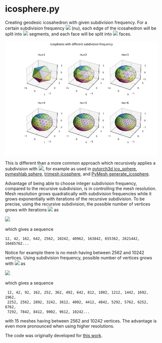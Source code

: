 # icosphere.py

Creating geodesic icosahedron with given subdivision frequency. For a certain subdivision frequency <img src="https://render.githubusercontent.com/render/math?math=\nu"> (nu), each edge of the icosahedron will be split into <img src="https://render.githubusercontent.com/render/math?math=\nu"> segments, and each face will be split into <img src="https://render.githubusercontent.com/render/math?math=\nu^2"> faces.

<img src="/Figure.png" width="700">

This is different than a more common approach which recursively applies a subdivision with <img src="https://render.githubusercontent.com/render/math?math=\nu=2">, for example as used in [pytorch3d ico_sphere](https://github.com/facebookresearch/pytorch3d/blob/master/pytorch3d/utils/ico_sphere.py), [pymeshlab sphere](https://pymeshlab.readthedocs.io/en/latest/filter_list.html#sphere), [trimesh icosphere](https://trimsh.org/trimesh.creation.html?highlight=icosahedron#trimesh.creation.icosphere), and [PyMesh generate_icosphere](https://github.com/PyMesh/PyMesh/blob/384ba882b7558ba6e8653ed263c419226c22bddf/python/pymesh/meshutils/generate_icosphere.py).

Advantage of being able to choose integer subdivision frequency, compared to the recursive subdivision, is in controlling the mesh resolution. Mesh resolution grows quadratically with subdivision frequencies while it grows exponentially with iterations of the recursive subdivision. To be precise, using the recursive subdivision, the possible number of vertices grows with iterations <img src="https://render.githubusercontent.com/render/math?math=i"> as 

 <img src="https://render.githubusercontent.com/render/math?math=V(i)= 12 %2B 10\,(2^i %2B 1)\,(2^i - 1)">

which gives a sequence

    12, 42, 162, 642, 2562, 10242, 40962, 163842, 655362, 2621442, 10485762... 

Notice for example there is no mesh having between 2562 and 10242 vertices. Using subdivision frequency, possible number of vertices grows with <img src="https://render.githubusercontent.com/render/math?math=\nu"> as

 <img src="https://render.githubusercontent.com/render/math?math=V(\nu)=12 %2B 10\,(\nu %2B 1)\,(\nu - 1)">

which gives a sequence  
    
     12, 42, 92, 162, 252, 362, 492, 642, 812, 1002, 1212, 1442, 1692, 1962, 
     2252, 2562, 2892, 3242, 3612, 4002, 4412, 4842, 5292, 5762, 6252, 6762, 
     7292, 7842, 8412, 9002, 9612, 10242...

with 15 meshes having between 2562 and 10242 vertices. The advantage is even more pronounced when using higher resolutions.

The code was originally developed for [this work](https://ieeexplore.ieee.org/document/7182720).
